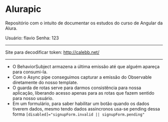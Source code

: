 # Alurapic

Repositório com o intuito de documentar os estudos do curso de Angular da Alura.

Usuário: flavio
Senha: 123

------

Site para decodificar token: http://calebb.net/

-----

- O BehaviorSubject armazena a última emissão até que alguém apareça para consumi-la.
- Com o Async pipe conseguimos capturar a emissão do Observable diretamente do nosso template.
- O guarda de rotas serve para darmos consistência para nossa aplicação, liberando acesso apenas para as rotas que fazem sentido para nosso usuário.
- Em um formulário, para saber habilitar um botão quando os dados tiverem dados, mesmo tendo dados assincronos usa-se pending dessa forma `[disabled]="signupForm.invalid || signupForm.pending"`

